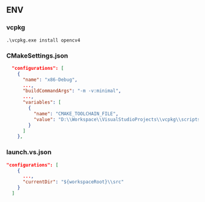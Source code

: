 ## ENV

### vcpkg

```shell
.\vcpkg.exe install opencv4
```

### CMakeSettings.json

```json
  "configurations": [
    {
      "name": "x86-Debug",
      ...,
      "buildCommandArgs": "-m -v:minimal",
      ...,
      "variables": [
        {
          "name": "CMAKE_TOOLCHAIN_FILE",
          "value": "D:\\Workspace\\VisualStudioProjects\\vcpkg\\scripts\\buildsystems\\vcpkg.cmake"
        }
      ]
    },
```

### launch.vs.json

```json
"configurations": [
    {
      ...,
      "currentDir": "${workspaceRoot}\\src"
    }
  ]
```
